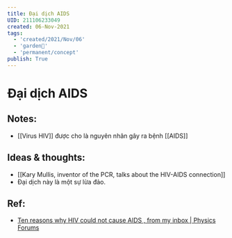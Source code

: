 ```yaml
---
title: Đại dịch AIDS
UID: 211106233049
created: 06-Nov-2021
tags:
  - 'created/2021/Nov/06'
  - 'garden🏡'
  - 'permanent/concept'
publish: True
---
```

# Đại dịch AIDS

## Notes:
- [[Virus HIV]] được cho là nguyên nhân gây ra bệnh [[AIDS]]

## Ideas & thoughts:

- [[Kary Mullis, inventor of the PCR, talks about the HIV-AIDS connection]]
- Đại dịch này là một sự lừa đảo.

## Ref:
- [Ten reasons why HIV could not cause AIDS , from my inbox | Physics Forums](https://www.physicsforums.com/threads/ten-reasons-why-hiv-could-not-cause-aids-from-my-inbox.11498/)

